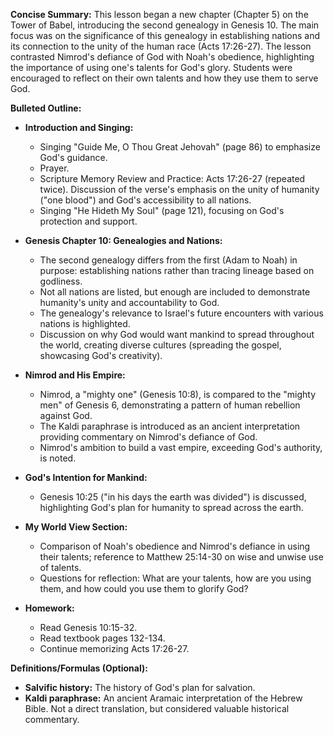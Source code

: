 **Concise Summary:** This lesson began a new chapter (Chapter 5) on the Tower of Babel, introducing the second genealogy in Genesis 10. The main focus was on the significance of this genealogy in establishing nations and its connection to the unity of the human race (Acts 17:26-27).  The lesson contrasted Nimrod's defiance of God with Noah's obedience, highlighting the importance of using one's talents for God's glory.  Students were encouraged to reflect on their own talents and how they use them to serve God.


**Bulleted Outline:**

* **Introduction and Singing:**
    * Singing "Guide Me, O Thou Great Jehovah" (page 86) to emphasize God's guidance.
    * Prayer.
    * Scripture Memory Review and Practice: Acts 17:26-27 (repeated twice).  Discussion of the verse's emphasis on the unity of humanity ("one blood") and God's accessibility to all nations.
    * Singing "He Hideth My Soul" (page 121), focusing on God's protection and support.


* **Genesis Chapter 10: Genealogies and Nations:**
    * The second genealogy differs from the first (Adam to Noah) in purpose: establishing nations rather than tracing lineage based on godliness.
    * Not all nations are listed, but enough are included to demonstrate humanity's unity and accountability to God.
    * The genealogy's relevance to Israel's future encounters with various nations is highlighted.
    * Discussion on why God would want mankind to spread throughout the world, creating diverse cultures (spreading the gospel, showcasing God's creativity).


* **Nimrod and His Empire:**
    * Nimrod, a "mighty one" (Genesis 10:8), is compared to the "mighty men" of Genesis 6, demonstrating a pattern of human rebellion against God.
    * The Kaldi paraphrase is introduced as an ancient interpretation providing commentary on Nimrod's defiance of God.
    * Nimrod's ambition to build a vast empire, exceeding God's authority, is noted.


* **God's Intention for Mankind:**
    * Genesis 10:25 ("in his days the earth was divided") is discussed, highlighting God's plan for humanity to spread across the earth.


* **My World View Section:**
    * Comparison of Noah's obedience and Nimrod's defiance in using their talents; reference to Matthew 25:14-30 on wise and unwise use of talents.
    * Questions for reflection: What are your talents, how are you using them, and how could you use them to glorify God?


* **Homework:**
    * Read Genesis 10:15-32.
    * Read textbook pages 132-134.
    * Continue memorizing Acts 17:26-27.


**Definitions/Formulas (Optional):**

* **Salvific history:** The history of God's plan for salvation.
* **Kaldi paraphrase:** An ancient Aramaic interpretation of the Hebrew Bible.  Not a direct translation, but considered valuable historical commentary.

